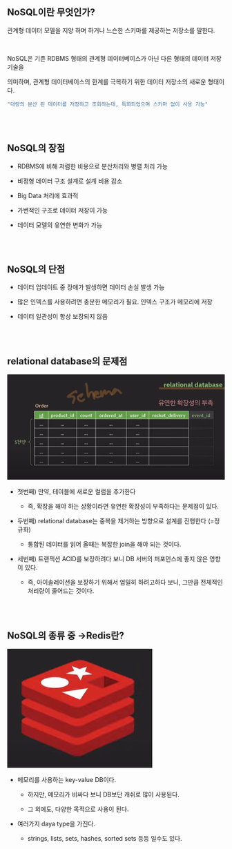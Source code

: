 ## NoSQL이란 무엇인가?

관계형 데이터 모델을 지양 하며 하거나 느슨한 스키마를 제공하는 저장소를 말한다.

<br/>

NoSQL은 기존 RDBMS 형태의 관계형 데이터베이스가 아닌 다른 형태의 데이터 저장 기술을 

의미하며, 관계형 데이터베이스의 한계를 극복하기 위한 데이터 저장소의 새로운 형태이다.

```java
"대량의 분산 된 데이터를 저장하고 조회하는데, 특화되었으며 스키마 없이 사용 가능"
```

<br/><br/>

## NoSQL의 장점

- RDBMS에 비해 저렴한 비용으로 분산처리와 병렬 처리 가능

- 비정형 데이터 구조 설계로 설계 비용 감소
- Big Data 처리에 효과적

- 가변적인 구조로 데이터 저장이 가능

- 데이터 모델의 유연한 변화가 가능

<br/><br/>

## NoSQL의 단점

- 데이터 업데이트 중 장애가 발생하면 데이터 손실 발생 가능

- 많은 인덱스를 사용하려면 충분한 메모리가 필요. 인덱스 구조가 메모리에 저장

- 데이터 일관성이 항상 보장되지 않음

<br/><br/>

## relational database의 문제점

![이미지](/programming/img/입문528.PNG)

- 첫번째) 만약, 테이블에 새로운 컬럼을 추가한다

    - 즉, 확장을 해야 하는 상황이라면 유연한 확장성이 부족하다는 문제점이 있다.

- 두번째) relational database는 중복을 제거하는 방향으로 설계를 진행한다 (=정규화)

    - 통합된 데이터를 읽어 올때는 복잡한 join을 해야 되는 것이다.

- 세번째) 트랜잭션 ACID를 보장하려다 보니 DB 서버의 퍼포먼스에 좋지 않은 영향이 있다.

    - 즉, 아이솔레이션을 보장하기 위해서 엄밀히 하려고하다 보니, 그만큼 전체적인 처리량이 줄어드는 것이다.

<br/><br/>    

## NoSQL의 종류 중 →Redis란?

![이미지](/programming/img/입문529.PNG)

- 메모리를 사용하는 key-value DB이다.

    - 하지만, 메모리가 비싸다 보니 DB보단 캐쉬로 많이 사용된다.

    - 그 외에도, 다양한 목적으로 사용이 된다.

- 여러가지 daya type을 가진다.

    - strings, lists, sets, hashes, sorted sets 등등 일수도 있다.